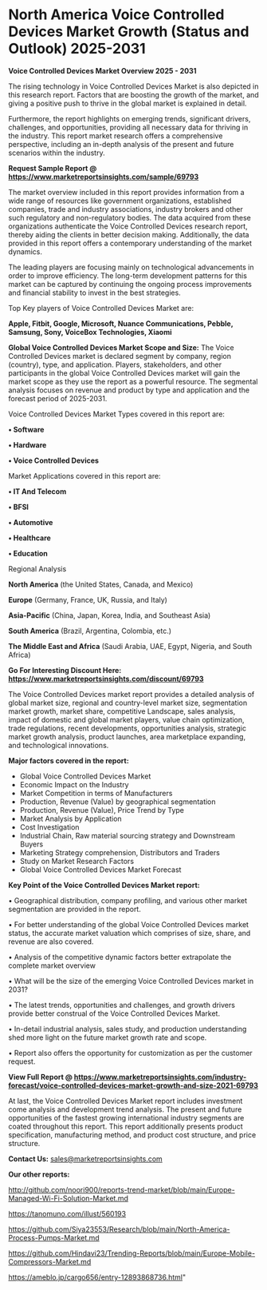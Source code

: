 # North America Voice Controlled Devices Market Growth (Status and Outlook) 2025-2031

<Strong> Voice Controlled Devices Market Overview 2025 - 2031</strong>

The rising technology in Voice Controlled Devices Market is also depicted in this research report. Factors that are boosting the growth of the market, and giving a positive push to thrive in the global market is explained in detail.

Furthermore, the report highlights on emerging trends, significant drivers, challenges, and opportunities, providing all necessary data for thriving in the industry. This report market research offers a comprehensive perspective, including an in-depth analysis of the present and future scenarios within the industry.

<strong>Request Sample Report @ <a href=https://www.marketreportsinsights.com/sample/69793>https://www.marketreportsinsights.com/sample/69793</a></strong>

The market overview included in this report provides information from a wide range of resources like government organizations, established companies, trade and industry associations, industry brokers and other such regulatory and non-regulatory bodies. The data acquired from these organizations authenticate the Voice Controlled Devices research report, thereby aiding the clients in better decision making. Additionally, the data provided in this report offers a contemporary understanding of the market dynamics.

The leading players are focusing mainly on technological advancements in order to improve efficiency. The long-term development patterns for this market can be captured by continuing the ongoing process improvements and financial stability to invest in the best strategies.

Top Key players of Voice Controlled Devices Market are:

<strong>Apple, Fitbit, Google, Microsoft, Nuance Communications, Pebble, Samsung, Sony, VoiceBox Technologies, Xiaomi </strong>

<strong><b>Global Voice Controlled Devices Market Scope and Size:</b></strong>
The Voice Controlled Devices market is declared segment by company, region (country), type, and application. Players, stakeholders, and other participants in the global Voice Controlled Devices market will gain the market scope as they use the report as a powerful resource. The segmental analysis focuses on revenue and product by type and application and the forecast period of 2025-2031.

Voice Controlled Devices Market Types covered in this report are:

<strong>• Software

• Hardware

• Voice Controlled Devices</strong>

Market Applications covered in this report are:

<strong>• IT And Telecom

• BFSI

• Automotive

• Healthcare

• Education</strong> 

Regional Analysis

<strong>North America</strong> (the United States, Canada, and Mexico)

<strong>Europe</strong> (Germany, France, UK, Russia, and Italy)

<strong>Asia-Pacific</strong> (China, Japan, Korea, India, and Southeast Asia)

<strong>South America</strong> (Brazil, Argentina, Colombia, etc.)

<strong>The Middle East and Africa</strong> (Saudi Arabia, UAE, Egypt, Nigeria, and South Africa)

<strong>Go For Interesting Discount Here: <a href=https://www.marketreportsinsights.com/discount/69793>https://www.marketreportsinsights.com/discount/69793</a></strong>

The Voice Controlled Devices market report provides a detailed analysis of global market size, regional and country-level market size, segmentation market growth, market share, competitive Landscape, sales analysis, impact of domestic and global market players, value chain optimization, trade regulations, recent developments, opportunities analysis, strategic market growth analysis, product launches, area marketplace expanding, and technological innovations.

<strong><b>Major factors covered in the report:</b></strong>
<ul>
  <li>Global Voice Controlled Devices Market </li>
  <li>Economic Impact on the Industry</li>
  <li>Market Competition in terms of Manufacturers</li>
  <li>Production, Revenue (Value) by geographical segmentation</li>
  <li>Production, Revenue (Value), Price Trend by Type</li>
  <li>Market Analysis by Application</li>
  <li>Cost Investigation</li>
  <li>Industrial Chain, Raw material sourcing strategy and Downstream Buyers</li>
  <li>Marketing Strategy comprehension, Distributors and Traders</li>
  <li>Study on Market Research Factors</li>
  <li>Global Voice Controlled Devices Market Forecast</li>
</ul>

<strong><b>Key Point of the Voice Controlled Devices Market report:</b></strong>

• Geographical distribution, company profiling, and various other market segmentation are provided in the report.

• For better understanding of the global Voice Controlled Devices market status, the accurate market valuation which comprises of size, share, and revenue are also covered.

• Analysis of the competitive dynamic factors better extrapolate the complete market overview

• What will be the size of the emerging Voice Controlled Devices market in 2031?

• The latest trends, opportunities and challenges, and growth drivers provide better construal of the Voice Controlled Devices Market.

• In-detail industrial analysis, sales study, and production understanding shed more light on the future market growth rate and scope.

• Report also offers the opportunity for customization as per the customer request.

<strong><b>View Full Report @ <a href=https://www.marketreportsinsights.com/industry-forecast/voice-controlled-devices-market-growth-and-size-2021-69793>https://www.marketreportsinsights.com/industry-forecast/voice-controlled-devices-market-growth-and-size-2021-69793</a></b></strong>


At last, the Voice Controlled Devices Market report includes investment come analysis and development trend analysis. The present and future opportunities of the fastest growing international industry segments are coated throughout this report. This report additionally presents product specification, manufacturing method, and product cost structure, and price structure.

<strong>Contact Us:</strong>
sales@marketreportsinsights.com

<strong>Our other reports:</strong>

<a href=http://github.com/noori900/reports-trend-market/blob/main/Europe-Managed-Wi-Fi-Solution-Market.md>http://github.com/noori900/reports-trend-market/blob/main/Europe-Managed-Wi-Fi-Solution-Market.md</a>

<a href=https://tanomuno.com/illust/560193>https://tanomuno.com/illust/560193</a>

<a href=https://github.com/Siya23553/Research/blob/main/North-America-Process-Pumps-Market.md>https://github.com/Siya23553/Research/blob/main/North-America-Process-Pumps-Market.md</a>

<a href=https://github.com/Hindavi23/Trending-Reports/blob/main/Europe-Mobile-Compressors-Market.md>https://github.com/Hindavi23/Trending-Reports/blob/main/Europe-Mobile-Compressors-Market.md</a>

<a href=https://ameblo.jp/cargo656/entry-12893868736.html>https://ameblo.jp/cargo656/entry-12893868736.html</a>"

